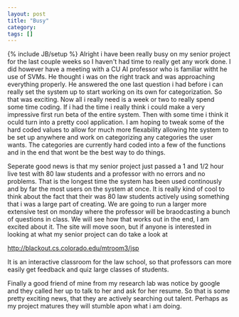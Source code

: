 ```yaml
---
layout: post
title: "Busy"
category:
tags: []
---
```

{% include JB/setup %}
Alright i have been really busy on my senior project for the last couple weeks so I haven't had time to really get any work done. I did however have a meeting with a CU AI professor who is familiar witht he use of SVMs. He thought i was on the right track and was approaching everything properly. He answered the one last question i had before i can really set the system up to start working on its own for categorization. So that was exciting. Now all i really need is a week or two to really spend some time coding. If i had the time i really think i could make a very impressive first run beta of the entire system. Then with some time i think it oculd turn into a pretty cool application. I am hoping to tweak some of the hard coded values to allow for much more flexability allowing hte system to be set up anywhere and work on categorizing any categories the user wants. The categories are currently hard coded into a few of the functions and in the end that wont be the best way to do things.

Seperate good news is that my senior project just passed a 1 and 1/2 hour live test with 80 law students and a professor with no errors and no problems. That is the longest time the system has been used continously and by far the most users on the system at once. It is really kind of cool to think about the fact that their was 80 law students actively using something that i was a large part of creating. We are going to run a larger more extensive test on monday where the professor will be braodcasting a bunch of questions in class. We will see how that works out in the end, I am excited about it. The site will move soon, but if anyone is interested in looking at what my senior project can do take a look at

<a href="http://blackout.cs.colorado.edu/mtroom3/jsp">http://blackout.cs.colorado.edu/mtroom3/jsp</a>

It is an interactive classroom for the law school, so that professors can more easily get feedback and quiz large classes of students.

Finally a good friend of mine from my research lab was notice by google and they called her up to talk to her and ask for her resume. So that is some pretty exciting news, that they are actively searching out talent. Perhaps as my project matures they will stumble apon what i am doing.